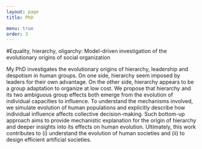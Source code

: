 ```yaml
---
layout: page
title: PhD

menu: true
order: 3
---
```


#Equality, hierarchy, oligarchy: Model-driven investigation of the evolutionary origins of social organization  

My PhD investigates the evolutionary origins of hierarchy, leadership and despotism in human groups. On one side, hierarchy seem imposed by leaders for their own advantage. On the other side, hierarchy appears to be a group adaptation to organize at low cost. We propose that hierarchy and its two ambiguous group effects both emerge from the evolution of individual capacities to influence. To understand the mechanisms involved, we simulate evolution of human populations and explicitly describe how individual influence affects collective decision-making. Such bottom-up approach aims to provide mechanistic explanation for the origin of hierarchy and deeper insights into its effects on human evolution. 
Ultimately, this work contributes to (i) understand the evolution of human societies and (ii) to design efficient artificial societies. 
